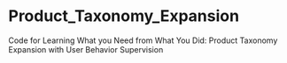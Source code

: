 # Product_Taxonomy_Expansion
Code for Learning What you Need from What You Did: Product Taxonomy Expansion with User Behavior Supervision
